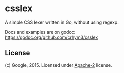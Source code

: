 # csslex

A simple CSS lexer written in Go, without using regexp.

Docs and examples are on godoc:
https://godoc.org/github.com/crhym3/csslex

## License

(c) Google, 2015. Licensed under [Apache-2](LICENSE) license.
